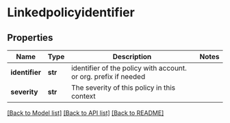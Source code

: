 # Linkedpolicyidentifier

## Properties
Name | Type | Description | Notes
------------ | ------------- | ------------- | -------------
**identifier** | **str** | identifier of the policy with account. or org. prefix if needed | 
**severity** | **str** | The severity of this policy in this context | 

[[Back to Model list]](../README.md#documentation-for-models) [[Back to API list]](../README.md#documentation-for-api-endpoints) [[Back to README]](../README.md)

